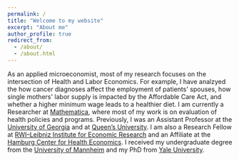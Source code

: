```yaml
---
permalink: /
title: "Welcome to my website"
excerpt: "About me"
author_profile: true
redirect_from: 
  - /about/
  - /about.html
---
```

As an applied microeconomist, most of my research focuses on the intersection of Health and Labor Economics. For example, I have analzyed the how cancer diagnoses affect the employment of patients' spouses, how single mothers' labor supply is impacted by the Affordable Care Act, and whether a higher minimum wage leads to a healthier diet. I am currently a Researcher at [Mathematica](https://www.mathematica.org), where most of my work is on evaluation of health policies and programs. Previously, I was an Assistant Professor at the [University of Georgia](https://www.uga.edu) and at [Queen’s University](https://www.queensu.ca). I am also a Research Fellow at [RWI–Leibniz Institute for Economic Research](http://en.rwi-essen.de) and an Affiliate at the [Hamburg Center for Health Economics](https://www.hche.uni-hamburg.de). I received my undergraduate degree from the [University of Mannheim](https://www.vwl.uni-mannheim.de) and my PhD from [Yale University](https://economics.yale.edu).

